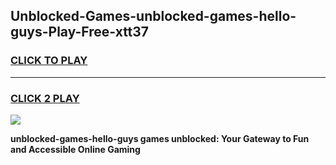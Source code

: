 
## Unblocked-Games-unblocked-games-hello-guys-Play-Free-xtt37
<h3>
<a href="https://premium76.site?title=unblocked-games-hello-guys&ref=21A">CLICK TO PLAY</a></h3>
<hr>

<h3>
<a href="https://premium76.site?title=unblocked-games-hello-guys&ref=21A">CLICK 2 PLAY</a>
  
</h3>

<a href="https://premium76.site?title=unblocked-games-hello-guys&ref=21A"><img src="https://clearcache.store/games.png"></a>


**unblocked-games-hello-guys games unblocked: Your Gateway to Fun and Accessible Online Gaming**
